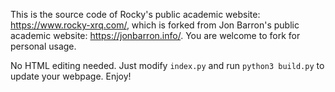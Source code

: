 This is the source code of Rocky's public academic website: https://www.rocky-xrq.com/, which is forked from Jon Barron's public academic website: https://jonbarron.info/. You are welcome to fork for personal usage.

No HTML editing needed. Just modify `index.py` and run `python3 build.py` to update your webpage. Enjoy!

